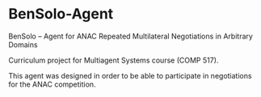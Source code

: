 # BenSolo-Agent
BenSolo – Agent for ANAC Repeated Multilateral Negotiations in Arbitrary Domains

Curriculum project for Multiagent Systems course (COMP 517).

This agent was designed in order to be able to participate in negotiations for the ANAC competition.
